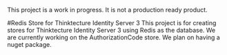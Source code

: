 This project is a work in progress. It is not a production ready product.

#Redis Store for Thinktecture Identity Server 3
This project is for creating stores for Thinktecture Identity Server 3 using Redis as the database. We are currently working on the AuthorizationCode store. We plan on having a nuget package.